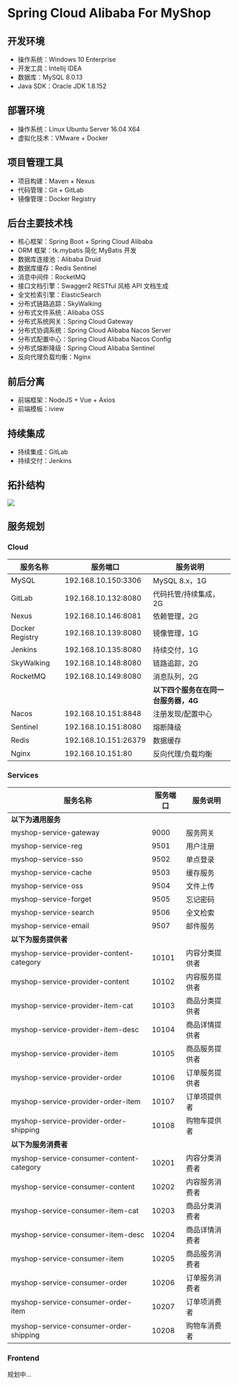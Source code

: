# Spring Cloud Alibaba For MyShop


## 开发环境

- 操作系统：Windows 10 Enterprise
- 开发工具：Intellij IDEA
- 数据库：MySQL 8.0.13
- Java SDK：Oracle JDK 1.8.152

## 部署环境

- 操作系统：Linux Ubuntu Server 16.04 X64
- 虚拟化技术：VMware + Docker

## 项目管理工具

- 项目构建：Maven + Nexus
- 代码管理：Git + GitLab
- 镜像管理：Docker Registry

## 后台主要技术栈

- 核心框架：Spring Boot + Spring Cloud Alibaba
- ORM 框架：tk.mybatis 简化 MyBatis 开发
- 数据库连接池：Alibaba Druid
- 数据库缓存：Redis Sentinel
- 消息中间件：RocketMQ
- 接口文档引擎：Swagger2 RESTful 风格 API 文档生成
- 全文检索引擎：ElasticSearch
- 分布式链路追踪：SkyWalking
- 分布式文件系统：Alibaba OSS
- 分布式系统网关：Spring Cloud Gateway
- 分布式协调系统：Spring Cloud Alibaba Nacos Server
- 分布式配置中心：Spring Cloud Alibaba Nacos Config
- 分布式熔断降级：Spring Cloud Alibaba Sentinel
- 反向代理负载均衡：Nginx

## 前后分离

- 前端框架：NodeJS + Vue + Axios
- 前端模板：iview

## 持续集成

- 持续集成：GitLab
- 持续交付：Jenkins

## 拓扑结构

![](screenhots/Lusifer_2019011706270001.png)

## 服务规划

### Cloud

| 服务名称    | 服务端口         | 服务说明                               |
| --------------- | -------------------- | ------------------------------------------ |
| MySQL           | 192.168.10.150:3306  | MySQL 8.x，1G                             |
| GitLab          | 192.168.10.132:8080  | 代码托管/持续集成，2G             |
| Nexus           | 192.168.10.146:8081  | 依赖管理，2G                          |
| Docker Registry | 192.168.10.139:8080  | 镜像管理，1G                          |
| Jenkins         | 192.168.10.135:8080  | 持续交付，1G                          |
| SkyWalking      | 192.168.10.148:8080  | 链路追踪，2G                          |
| RocketMQ        | 192.168.10.149:8080  | 消息队列，2G                          |
|                 |                      | **以下四个服务在在同一台服务器，4G** |
| Nacos           | 192.168.10.151:8848  | 注册发现/配置中心                  |
| Sentinel        | 192.168.10.151:8080  | 熔断降级                               |
| Redis           | 192.168.10.151:26379 | 数据缓存                               |
| Nginx           | 192.168.10.151:80    | 反向代理/负载均衡                  |

### Services

| 服务名称                             | 服务端口 | 服务说明   |
| ---------------------------------------- | -------- | -------------- |
| **以下为通用服务**                       |          |                |
| myshop-service-gateway                   | 9000     | 服务网关 |
| myshop-service-reg                       | 9501     | 用户注册 |
| myshop-service-sso                       | 9502     | 单点登录 |
| myshop-service-cache                     | 9503     | 缓存服务 |
| myshop-service-oss                       | 9504     | 文件上传 |
| myshop-service-forget                    | 9505     | 忘记密码 |
| myshop-service-search                    | 9506     | 全文检索 |
| myshop-service-email                     | 9507     | 邮件服务 |
| **以下为服务提供者**                     |          |                |
| myshop-service-provider-content-category | 10101    | 内容分类提供者 |
| myshop-service-provider-content          | 10102    | 内容服务提供者 |
| myshop-service-provider-item-cat         | 10103    | 商品分类提供者 |
| myshop-service-provider-item-desc        | 10104    | 商品详情提供者 |
| myshop-service-provider-item             | 10105    | 商品服务提供者 |
| myshop-service-provider-order            | 10106    | 订单服务提供者 |
| myshop-service-provider-order-item       | 10107    | 订单项提供者 |
| myshop-service-provider-order-shipping   | 10108    | 购物车提供者 |
| **以下为服务消费者**                     |          |                |
| myshop-service-consumer-content-category | 10201    | 内容分类消费者 |
| myshop-service-consumer-content          | 10202    | 内容服务消费者 |
| myshop-service-consumer-item-cat         | 10203    | 商品分类消费者 |
| myshop-service-consumer-item-desc        | 10204    | 商品详情消费者 |
| myshop-service-consumer-item             | 10205    | 商品服务消费者 |
| myshop-service-consumer-order            | 10206    | 订单服务消费者 |
| myshop-service-consumer-order-item       | 10207    | 订单项消费者 |
| myshop-service-consumer-order-shipping   | 10208    | 购物车消费者 |

### Frontend

规划中...